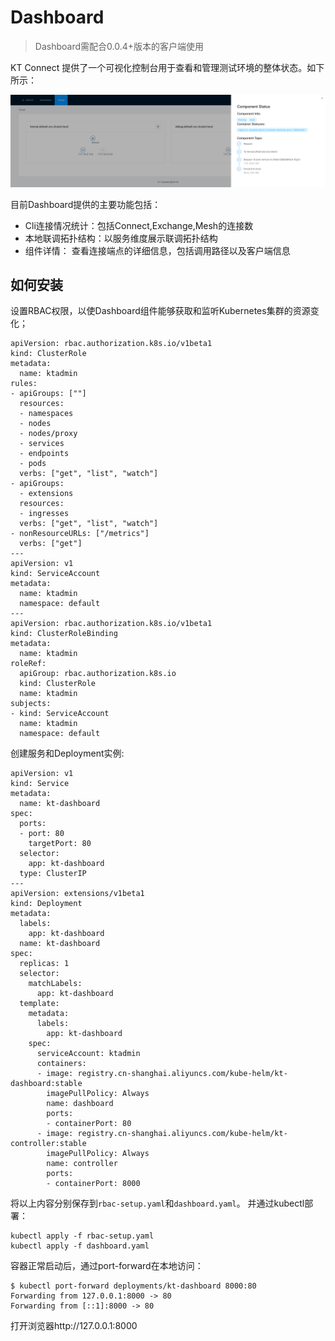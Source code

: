 Dashboard
====

> Dashboard需配合0.0.4+版本的客户端使用

KT Connect 提供了一个可视化控制台用于查看和管理测试环境的整体状态。如下所示：

![](../../_media/guide/kt-dashboard.png)

目前Dashboard提供的主要功能包括：

* Cli连接情况统计：包括Connect,Exchange,Mesh的连接数
* 本地联调拓扑结构：以服务维度展示联调拓扑结构
* 组件详情： 查看连接端点的详细信息，包括调用路径以及客户端信息

## 如何安装

设置RBAC权限，以使Dashboard组件能够获取和监听Kubernetes集群的资源变化；

```
apiVersion: rbac.authorization.k8s.io/v1beta1
kind: ClusterRole
metadata:
  name: ktadmin
rules:
- apiGroups: [""]
  resources:
  - namespaces
  - nodes
  - nodes/proxy
  - services
  - endpoints
  - pods
  verbs: ["get", "list", "watch"]
- apiGroups:
  - extensions
  resources:
  - ingresses
  verbs: ["get", "list", "watch"]
- nonResourceURLs: ["/metrics"]
  verbs: ["get"]
---
apiVersion: v1
kind: ServiceAccount
metadata:
  name: ktadmin
  namespace: default
---
apiVersion: rbac.authorization.k8s.io/v1beta1
kind: ClusterRoleBinding
metadata:
  name: ktadmin
roleRef:
  apiGroup: rbac.authorization.k8s.io
  kind: ClusterRole
  name: ktadmin
subjects:
- kind: ServiceAccount
  name: ktadmin
  namespace: default
```

创建服务和Deployment实例:

```
apiVersion: v1
kind: Service
metadata:
  name: kt-dashboard
spec:
  ports:
  - port: 80
    targetPort: 80
  selector:
    app: kt-dashboard
  type: ClusterIP
---
apiVersion: extensions/v1beta1
kind: Deployment
metadata:
  labels:
    app: kt-dashboard
  name: kt-dashboard
spec:
  replicas: 1
  selector:
    matchLabels:
      app: kt-dashboard
  template:
    metadata:
      labels:
        app: kt-dashboard
    spec:
      serviceAccount: ktadmin
      containers:
      - image: registry.cn-shanghai.aliyuncs.com/kube-helm/kt-dashboard:stable
        imagePullPolicy: Always
        name: dashboard
        ports:
        - containerPort: 80
      - image: registry.cn-shanghai.aliyuncs.com/kube-helm/kt-controller:stable
        imagePullPolicy: Always
        name: controller
        ports:
        - containerPort: 8000
```

将以上内容分别保存到`rbac-setup.yaml`和`dashboard.yaml`。 并通过kubectl部署：

```
kubectl apply -f rbac-setup.yaml
kubectl apply -f dashboard.yaml
```

容器正常启动后，通过port-forward在本地访问：

```
$ kubectl port-forward deployments/kt-dashboard 8000:80   
Forwarding from 127.0.0.1:8000 -> 80
Forwarding from [::1]:8000 -> 80
```

打开浏览器http://127.0.0.1:8000
